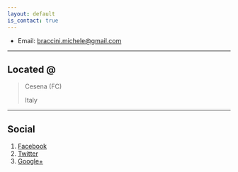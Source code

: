 ```yaml
---
layout: default
is_contact: true
---
```


* Email: [braccini.michele@gmail.com](mailto:braccini.michele@gmail.com)

---

## Located @

> Cesena (FC)
>
> Italy

---

## Social

1. [Facebook](#)
2. [Twitter](#)
3. [Google+](#)
